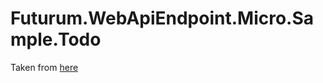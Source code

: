 # Futurum.WebApiEndpoint.Micro.Sample.Todo

Taken from [here](https://github.com/DamianEdwards/TrimmedTodo)